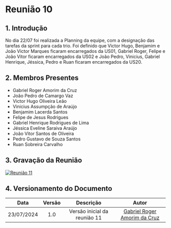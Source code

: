 # Reunião 10

## 1. Introdução

No dia 22/07 foi realizada a Planning da equipe, com a designação das tarefas da sprint para cada trio. Foi definido que Victor Hugo, Benjamim e João Victor Marques ficaram encarregados da US01, Gabriel Roger, Felipe e João Vitor ficaram encarregados da US02 e João Pedro, Vinicius, Gabriel Henrique, Jéssica, Pedro e Ruan ficaram encarregados da US20.

## 2. Membros Presentes

  - Gabriel Roger Amorim da Cruz
  - João Pedro de Camargo Vaz
  - Victor Hugo Oliveira Leão
  - Vinicius Assumpção de Araújo
  - Benjamim Lacerda Santos
  - Felipe de Jesus Rodrigues
  - Gabriel Henrique Rodrigues de Lima
  - Jéssica Eveline Saraiva Araújo
  - João Vitor Santos de Oliveira
  - Pedro Gustavo de Souza Santos
  - Ruan Sobreira Carvalho

## 3. Gravação da Reunião

[![Reunião 11](https://img.youtube.com/vi/UEn1aMgR-ow/maxresdefault.jpg)](https://www.youtube.com/watch?v=UEn1aMgR-ow)

## 4. Versionamento do Documento

| Data | Versão | Descrição | Autor |
| :-----: | :-------------: | :---------------: | :-: |
| 23/07/2024 | 1.0 | Versão inicial da reunião 11 | [Gabriel Roger Amorim da Cruz](https://github.com/GabrielRoger07) |
